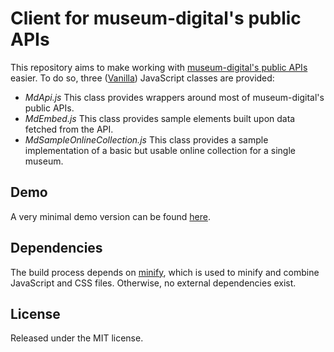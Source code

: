 # Client for museum-digital's public APIs

This repository aims to make working with [museum-digital's public APIs](https://demo.museum-digital.org/swagger/) easier. To do so, three ([Vanilla](http://vanilla-js.com/)) JavaScript classes are provided:

- *MdApi.js*
  This class provides wrappers around most of museum-digital's public APIs.
- *MdEmbed.js*
  This class provides sample elements built upon data fetched from the API.
- *MdSampleOnlineCollection.js*
  This class provides a sample implementation of a basic but usable online collection for a single museum. 

## Demo

A very minimal demo version can be found [here](https://mdembed.jrenslin.de/example/index.htm).

## Dependencies

The build process depends on [minify](https://github.com/tdewolff/minify), which is used to minify and combine JavaScript and CSS files. Otherwise, no external dependencies exist.

## License

Released under the MIT license.

